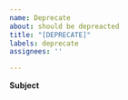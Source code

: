 ```yaml
---
name: Deprecate
about: should be depreacted
title: "[DEPRECATE]"
labels: deprecate
assignees: ''

---
```


**Subject**
